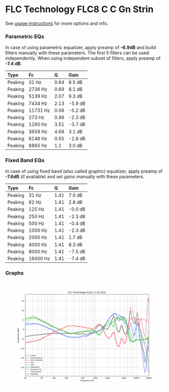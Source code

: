 # FLC Technology FLC8 C C Gn Strin
See [usage instructions](https://github.com/jaakkopasanen/AutoEq#usage) for more options and info.

### Parametric EQs
In case of using parametric equalizer, apply preamp of **-6.9dB** and build filters manually
with these parameters. The first 5 filters can be used independently.
When using independent subset of filters, apply preamp of **-7.4 dB**.

| Type    | Fc       |    Q | Gain    |
|:--------|:---------|:-----|:--------|
| Peaking | 31 Hz    | 0.64 | 6.5 dB  |
| Peaking | 2736 Hz  | 0.69 | 8.1 dB  |
| Peaking | 5139 Hz  | 2.07 | 9.3 dB  |
| Peaking | 7434 Hz  | 2.13 | -5.9 dB |
| Peaking | 11731 Hz | 0.08 | -5.2 dB |
| Peaking | 273 Hz   | 0.96 | -2.3 dB |
| Peaking | 1260 Hz  | 3.51 | -3.7 dB |
| Peaking | 3658 Hz  | 4.68 | 3.1 dB  |
| Peaking | 6148 Hz  | 0.55 | -2.8 dB |
| Peaking | 6865 Hz  | 1.1  | 3.0 dB  |

### Fixed Band EQs
In case of using fixed band (also called graphic) equalizer, apply preamp of **-7.6dB**
(if available) and set gains manually with these parameters.

| Type    | Fc       |    Q | Gain    |
|:--------|:---------|:-----|:--------|
| Peaking | 31 Hz    | 1.41 | 7.0 dB  |
| Peaking | 62 Hz    | 1.41 | 2.8 dB  |
| Peaking | 125 Hz   | 1.41 | -0.0 dB |
| Peaking | 250 Hz   | 1.41 | -2.3 dB |
| Peaking | 500 Hz   | 1.41 | -0.4 dB |
| Peaking | 1000 Hz  | 1.41 | -2.3 dB |
| Peaking | 2000 Hz  | 1.41 | 1.7 dB  |
| Peaking | 4000 Hz  | 1.41 | 8.3 dB  |
| Peaking | 8000 Hz  | 1.41 | -7.5 dB |
| Peaking | 16000 Hz | 1.41 | -7.4 dB |

### Graphs
![](./FLC%20Technology%20FLC8%20C%20C%20Gn%20Strin.png)